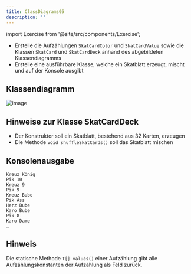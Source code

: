 ```yaml
---
title: ClassDiagrams05
description: ''
---
```


import Exercise from '@site/src/components/Exercise';

- Erstelle die Aufzählungen `SkatCardColor` und `SkatCardValue` sowie die
  Klassen `SkatCard` und `SkatCardDeck` anhand des abgebildeten Klassendiagramms
- Erstelle eine ausführbare Klasse, welche ein Skatblatt erzeugt, mischt und
  auf der Konsole ausgibt

## Klassendiagramm
![image](https://user-images.githubusercontent.com/47243617/208107791-8daff461-de1b-468d-96d3-088ab089a009.png)

## Hinweise zur Klasse SkatCardDeck
- Der Konstruktor soll ein Skatblatt, bestehend aus 32 Karten, erzeugen
- Die Methode `void shuffleSkatCards()` soll das Skatblatt mischen

## Konsolenausgabe

```console
Kreuz König
Pik 10
Kreuz 9
Pik 9
Kreuz Bube
Pik Ass
Herz Bube
Karo Bube
Pik 8
Karo Dame
…
```

## Hinweis

Die statische Methode `T[] values()` einer Aufzählung gibt alle
Aufzählungskonstanten der Aufzählung als Feld zurück.

<Exercise pullRequest="40" branchSuffix="class-diagrams/05" />
